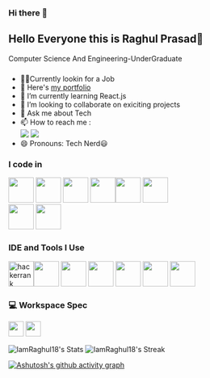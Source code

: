 ### Hi there 👋
## Hello Everyone this is Raghul Prasad👋

Computer Science And Engineering-UnderGraduate

#####
- 🤵💼Currently lookin for a Job
- 🔭 Here's [my portfolio](https://raghul018-portfolio.netlify.app/)            
- 🌱 I’m currently learning React.js
- 👯 I’m looking to collaborate on exiciting projects
- 💬 Ask me about Tech
- 📫 How to reach me :
<br /> [<img src="https://img.shields.io/badge/Twitter-1DA1F2?style=for-the-badge&logo=twitter&logoColor=white" />](https://twitter.com/raghul_codes) [<img src="https://img.shields.io/badge/LinkedIn-0077B5?style=for-the-badge&logo=linkedin&logoColor=white" />](https://www.linkedin.com/in/raghulprasad-/)
- 😄 Pronouns: Tech Nerd😃
### I code in
<img height="50" width="50" src="https://img.icons8.com/color/48/000000/python.png" />  <img height="50" width="50" src="https://img.icons8.com/color/48/000000/html-5.png" /> <img height="50" width="50" src="https://img.icons8.com/color/48/000000/css3.png" />
<img height="50" width="50" src="https://img.icons8.com/color/48/000000/javascript.png"/><img height="50" width="50" src="https://img.icons8.com/color/48/000000/react-native.png"/>  <img height="50" width="50" src="https://img.icons8.com/color/48/000000/java-coffee-cup-logo.png" />  
<img height="50" width="50" src="https://img.icons8.com/color/48/000000/tensorflow.png"/> <img height="50" width="50" src="https://img.icons8.com/color/48/000000/mysql-logo.png"/>


### IDE and Tools I Use
<img width="50" height="50" src="https://img.icons8.com/windows/50/000000/hackerrank.png" alt="hackerrank"/><img height="50" width="50" src="https://img.icons8.com/color/48/000000/visual-studio-code-2019.png"/> <img height="50" width="50" src="https://img.icons8.com/color/50/000000/git.png"/> <img height="50" width="50" src="https://img.icons8.com/dusk/64/000000/anaconda.png"/> <img height="50" src="https://img.icons8.com/officel/480/null/java-eclipse.png"/> <img height="50" src="https://img.icons8.com/color/480/null/notion--v1.png" />  <img height="50" src="https://img.shields.io/badge/Netlify-00C7B7?style=for-the-badge&logo=netlify&logoColor=white"/> 


### 💻 Workspace Spec
<img height="30" src="https://img.shields.io/badge/Intel-Core_i5_12th-0071C5?style=for-the-badge&logo=intel&logoColor=white"/> <img height="30" src="https://img.shields.io/badge/intel-irisXe-xe?style=for-the-badge&logo=intelColor=white"/>  

![IamRaghul18's Stats](https://github-readme-stats.vercel.app/api?username=IamRaghul18&theme=vue-dark&show_icons=true&hide_border=true&count_private=true)
![IamRaghul18's Streak](https://github-readme-streak-stats.herokuapp.com/?user=IamRaghul18&theme=vue-dark&hide_border=true)

[![Ashutosh's github activity graph](https://github-readme-activity-graph.vercel.app/graph?username=IamRaghul18&bg_color=000000&color=ffffff&line=04ff00&point=ffffff&area=true&hide_border=true)](https://github.com/ashutosh00710/github-readme-activity-graph)
